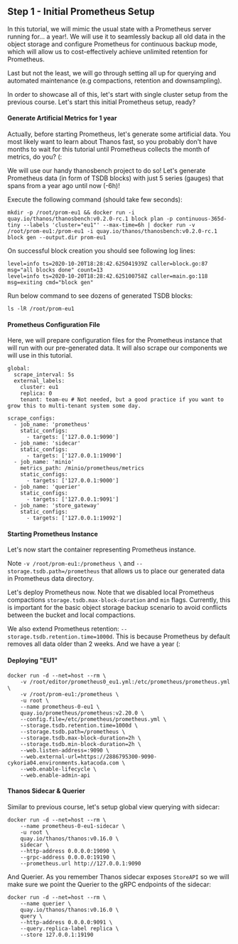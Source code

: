 ## Step 1 - Initial Prometheus Setup
In this tutorial, we will mimic the usual state with a Prometheus server running for... a year!. We will use it to seamlessly backup all old data in the object storage and configure Prometheus for continuous backup mode, which will allow us to cost-effectively achieve unlimited retention for Prometheus.

Last but not the least, we will go through setting all up for querying and automated maintenance (e.g compactions, retention and downsampling).

In order to showcase all of this, let's start with single cluster setup from the previous course. Let's start this initial Prometheus setup, ready?

#### Generate Artificial Metrics for 1 year
Actually, before starting Prometheus, let's generate some artificial data. You most likely want to learn about Thanos fast, so you probably don't have months to wait for this tutorial until Prometheus collects the month of metrics, do you? (:

We will use our handy thanosbench project to do so! Let's generate Prometheus data (in form of TSDB blocks) with just 5 series (gauges) that spans from a year ago until now (-6h)!

Execute the following command (should take few seconds):
```
mkdir -p /root/prom-eu1 && docker run -i quay.io/thanos/thanosbench:v0.2.0-rc.1 block plan -p continuous-365d-tiny --labels 'cluster="eu1"' --max-time=6h | docker run -v /root/prom-eu1:/prom-eu1 -i quay.io/thanos/thanosbench:v0.2.0-rc.1 block gen --output.dir prom-eu1
```

On successful block creation you should see following log lines:

```
level=info ts=2020-10-20T18:28:42.625041939Z caller=block.go:87 msg="all blocks done" count=13
level=info ts=2020-10-20T18:28:42.625100758Z caller=main.go:118 msg=exiting cmd="block gen"
```

Run below command to see dozens of generated TSDB blocks:

```
ls -lR /root/prom-eu1
```

#### Prometheus Configuration File
Here, we will prepare configuration files for the Prometheus instance that will run with our pre-generated data. It will also scrape our components we will use in this tutorial.

```
global:
  scrape_interval: 5s
  external_labels:
    cluster: eu1
    replica: 0
    tenant: team-eu # Not needed, but a good practice if you want to grow this to multi-tenant system some day.

scrape_configs:
  - job_name: 'prometheus'
    static_configs:
      - targets: ['127.0.0.1:9090']
  - job_name: 'sidecar'
    static_configs:
      - targets: ['127.0.0.1:19090']
  - job_name: 'minio'
    metrics_path: /minio/prometheus/metrics
    static_configs:
      - targets: ['127.0.0.1:9000']
  - job_name: 'querier'
    static_configs:
      - targets: ['127.0.0.1:9091']
  - job_name: 'store_gateway'
    static_configs:
      - targets: ['127.0.0.1:19092']
```

#### Starting Prometheus Instance
Let's now start the container representing Prometheus instance.

Note `-v /root/prom-eu1:/prometheus \` and `--storage.tsdb.path=/prometheus` that allows us to place our generated data in Prometheus data directory.

Let's deploy Prometheus now. Note that we disabled local Prometheus compactions `storage.tsdb.max-block-duration` and `min` flags. Currently, this is important for the basic object storage backup scenario to avoid conflicts between the bucket and local compactions.

We also extend Prometheus retention: `--storage.tsdb.retention.time=1000d`. This is because Prometheus by default removes all data older than 2 weeks. And we have a year (:

#### Deploying "EU1"
```
docker run -d --net=host --rm \
    -v /root/editor/prometheus0_eu1.yml:/etc/prometheus/prometheus.yml \
    -v /root/prom-eu1:/prometheus \
    -u root \
    --name prometheus-0-eu1 \
    quay.io/prometheus/prometheus:v2.20.0 \
    --config.file=/etc/prometheus/prometheus.yml \
    --storage.tsdb.retention.time=1000d \
    --storage.tsdb.path=/prometheus \
    --storage.tsdb.max-block-duration=2h \
    --storage.tsdb.min-block-duration=2h \
    --web.listen-address=:9090 \
    --web.external-url=https://2886795300-9090-cykoria04.environments.katacoda.com \
    --web.enable-lifecycle \
    --web.enable-admin-api
```

#### Thanos Sidecar & Querier

Similar to previous course, let's setup global view querying with sidecar:
```
docker run -d --net=host --rm \
    --name prometheus-0-eu1-sidecar \
    -u root \
    quay.io/thanos/thanos:v0.16.0 \
    sidecar \
    --http-address 0.0.0.0:19090 \
    --grpc-address 0.0.0.0:19190 \
    --prometheus.url http://127.0.0.1:9090
```
And Querier. As you remember Thanos sidecar exposes `StoreAPI` so we will make sure we point the Querier to the gRPC endpoints of the sidecar:

```
docker run -d --net=host --rm \
    --name querier \
    quay.io/thanos/thanos:v0.16.0 \
    query \
    --http-address 0.0.0.0:9091 \
    --query.replica-label replica \
    --store 127.0.0.1:19190
```
